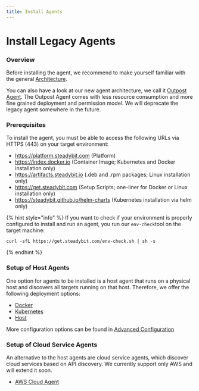 ```yaml
---
title: Install Agents
---
```


# Install Legacy Agents

### Overview

Before installing the agent, we recommend to make yourself familiar with the general [Architecture](architecture.md).

You can also have a look at our new agent architecture, we call it [Outpost Agent](../install-outpost-agent-preview/). The Outpost Agent comes with less resource consumption and more fine grained deployment and permission model. We will deprecate the legacy agent somewhere in the future.

### Prerequisites

To install the agent, you must be able to access the following URLs via HTTPS (443) on your target environment:

* https://platform.steadybit.com (Platform)
* https://index.docker.io (Container Image; Kubernetes and Docker installation only)
* https://artifacts.steadybit.io (.deb and .rpm packages; Linux installation only)
* https://get.steadybit.com (Setup Scripts; one-liner for Docker or Linux installation only)
* https://steadybit.github.io/helm-charts (Kubernetes installation via helm only)

{% hint style="info" %}
If you want to check if your environment is properly configured to install and run an agent, you run our `env-check`tool on the target machine:

```
curl -sfL https://get.steadybit.com/env-check.sh | sh -s
```
{% endhint %}

### Setup of Host Agents

One option for agents to be installed is a host agent that runs on a physical host and discovers all targets running on that host. Therefore, we offer the following deployment options:

* [Docker](docker.md)
* [Kubernetes](kubernetes/)
* [Host](host.md)

More configuration options can be found in [Advanced Configuration](advanced-configuration.md)

### Setup of Cloud Service Agents

An alternative to the host agents are cloud service agents, which discover cloud services based on API discovery. We currently support only AWS and will extend it soon.

* [AWS Cloud Agent](aws-cloud/)
